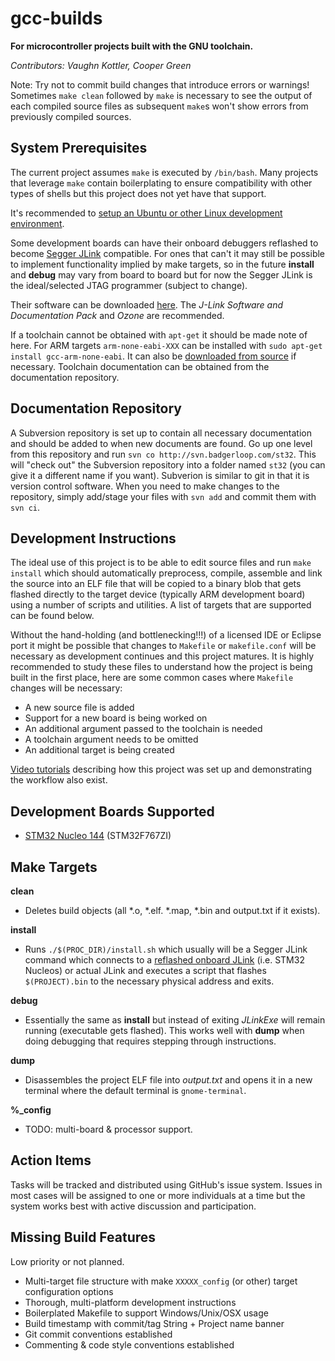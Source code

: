 # gcc-builds

**For microcontroller projects built with the GNU toolchain.**

*Contributors: Vaughn Kottler, Cooper Green*

Note: Try not to commit build changes that introduce errors or warnings! Sometimes `make clean` followed by `make` is necessary to see the output of each compiled source files as subsequent `make`s won't show errors from previously compiled sources.

## System Prerequisites

The current project assumes `make` is executed by `/bin/bash`. Many projects that leverage `make` contain boilerplating to ensure compatibility with other types of shells but this project does not yet have that support.

It's recommended to [setup an Ubuntu or other Linux development environment](https://www.youtube.com/playlist?list=PLTPrK33wiSskApHw-Tc647bs5f7fbaD24).

Some development boards can have their onboard debuggers reflashed to become [Segger JLink](https://www.digikey.com/product-detail/en/segger-microcontroller-systems/8.08.90-J-LINK-EDU/899-1008-ND/2263130) compatible. For ones that can't it may still be possible to implement functionality implied by make targets, so in the future **install** and **debug** may vary from board to board but for now the Segger JLink is the ideal/selected JTAG programmer (subject to change).

Their software can be downloaded [here](https://www.segger.com/downloads/jlink/). The *J-Link Software and Documentation Pack* and *Ozone* are recommended.

If a toolchain cannot be obtained with `apt-get` it should be made note of here. For ARM targets `arm-none-eabi-XXX` can be installed with `sudo apt-get install gcc-arm-none-eabi`. It can also be [downloaded from source](https://developer.arm.com/open-source/gnu-toolchain/gnu-rm/downloads) if necessary. Toolchain documentation can be obtained from the documentation repository.

## Documentation Repository

A Subversion repository is set up to contain all necessary documentation and should be added to when new documents are found. Go up one level from this repository and run `svn co http://svn.badgerloop.com/st32`. This will "check out" the Subversion repository into a folder named `st32` (you can give it a different name if you want). Subverion is similar to git in that it is version control software. When you need to make changes to the repository, simply add/stage your files with `svn add` and commit them with `svn ci`.

## Development Instructions

The ideal use of this project is to be able to edit source files and run `make install` which should automatically preprocess, compile, assemble and link the source into an ELF file that will be copied to a binary blob that gets flashed directly to the target device (typically ARM development board) using a number of scripts and utilities. A list of targets that are supported can be found below.

Without the hand-holding (and bottlenecking!!!) of a licensed IDE or Eclipse port it might be possible that changes to `Makefile` or `makefile.conf` will be necessary as development continues and this project matures. It is highly recommended to study these files to understand how the project is being built in the first place, here are some common cases where `Makefile` changes will be necessary:

  * A new source file is added
  * Support for a new board is being worked on
  * An additional argument passed to the toolchain is needed
  * A toolchain argument needs to be omitted
  * An additional target is being created

[Video tutorials](https://www.youtube.com/playlist?list=PLTPrK33wiSskApHw-Tc647bs5f7fbaD24) describing how this project was set up and demonstrating the workflow also exist.

## Development Boards Supported

  * [STM32 Nucleo 144](http://www.st.com/en/evaluation-tools/nucleo-f767zi.html) (STM32F767ZI)

## Make Targets

**clean**

  * Deletes build objects (all \*.o, \*.elf. \*.map, \*.bin and output.txt if it exists).

**install**

  * Runs `./$(PROC_DIR)/install.sh` which usually will be a Segger JLink command which connects to a [reflashed onboard JLink](https://www.youtube.com/watch?v=ezPou8W_Ntc) (i.e. STM32 Nucleos) or actual JLink and executes a script that flashes `$(PROJECT).bin` to the necessary physical address and exits.

**debug**

  * Essentially the same as **install** but instead of exiting *JLinkExe* will remain running (executable gets flashed). This works well with **dump** when doing debugging that requires stepping through instructions.

**dump**

  * Disassembles the project ELF file into *output.txt* and opens it in a new terminal where the default terminal is `gnome-terminal`.

**%\_config**

  * TODO: multi-board & processor support.

## Action Items

Tasks will be tracked and distributed using GitHub's issue system. Issues in most cases will be assigned to one or more individuals at a time but the system works best with active discussion and participation.

## Missing Build Features

Low priority or not planned.

  * Multi-target file structure with make `XXXXX_config` (or other) target configuration options
  * Thorough, multi-platform development instructions
  * Boilerplated Makefile to support Windows/Unix/OSX usage
  * Build timestamp with commit/tag String + Project name banner
  * Git commit conventions established
  * Commenting & code style conventions established

